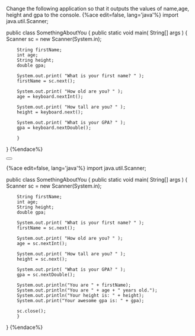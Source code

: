 <!--djw:done-->
<!--ajh:done-->
Change the following application so that it outputs the values of name,age, height and gpa to the console.
{%ace edit=false, lang='java'%}
import java.util.Scanner;

public class SomethingAboutYou
{
	public static void main( String[] args )
	{
		Scanner sc = new Scanner(System.in);

		String firstName;
		int age;
		String height;
		double gpa;

		System.out.print( "What is your first name? " );
		firstName = sc.next();
		
		System.out.print( "How old are you? " );
		age = keyboard.nextInt();

		System.out.print( "How tall are you? " );
		height = keyboard.next();

		System.out.print( "What is your GPA? " );
		gpa = keyboard.nextDouble();

        }
}
{%endace%}


<button class="section" target="section1" show="Sample Answer" hide="Hide Answer"></button>

<!--sec data-title="Answer" data-id="section1" data-show=false ces-->
{%ace edit=false, lang='java'%}
import java.util.Scanner;

public class SomethingAboutYou
{
	public static void main( String[] args )
	{
		Scanner sc = new Scanner(System.in);

		String firstName;
		int age;
		String height;
		double gpa;

		System.out.print( "What is your first name? " );
		firstName = sc.next();
		
		System.out.print( "How old are you? " );
		age = sc.nextInt();

		System.out.print( "How tall are you? " );
		height = sc.next();

		System.out.print( "What is your GPA? " );
		gpa = sc.nextDouble();

		System.out.println("You are " + firstName);
		System.out.println("You are " + age + " years old.");
		System.out.println("Your height is: " + height);
		System.out.print("Your awesome gpa is: " + gpa);
		
		sc.close();
        }
}
{%endace%}
<!--endsec-->